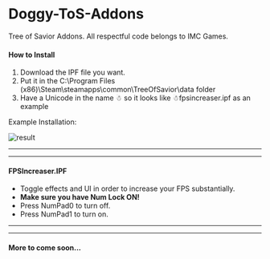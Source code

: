 # Doggy-ToS-Addons

Tree of Savior Addons. All respectful code belongs to IMC Games.

#### How to Install
1. Download the IPF file you want.
2. Put it in the C:\Program Files (x86)\Steam\steamapps\common\TreeOfSavior\data  folder
3. Have a Unicode in the name ☃  so it looks like ☃fpsincreaser.ipf  as an example

Example Installation:

![result](http://puu.sh/p0AhE/3d4db1ab35.png "Finished Result")

---
---

#### FPSIncreaser.IPF
* Toggle effects and UI in order to increase your FPS substantially.
* **Make sure you have Num Lock ON!**
* Press NumPad0 to turn off.
* Press NumPad1 to turn on.


---
---

#### More to come soon...

